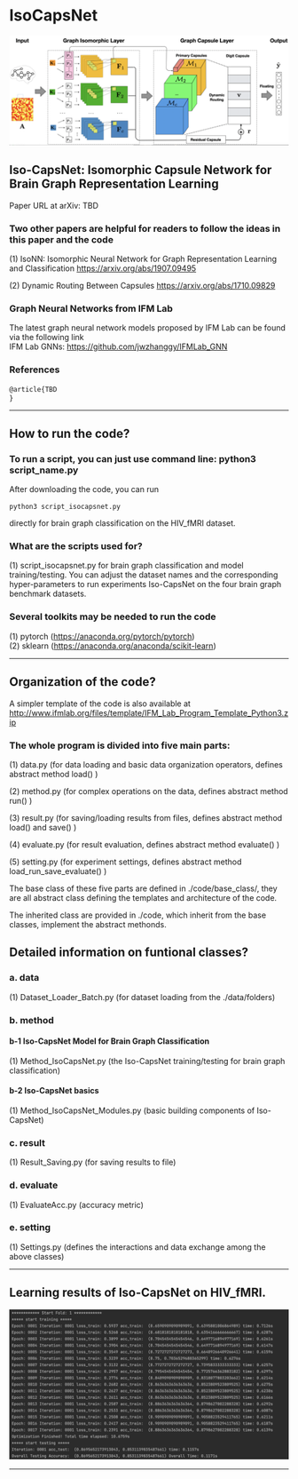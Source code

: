 # IsoCapsNet

![Iso-CapsNet Model Architecture](./result/screenshot/isocapnet_model.png)

## Iso-CapsNet: Isomorphic Capsule Network for Brain Graph Representation Learning 

Paper URL at arXiv: TBD

### Two other papers are helpful for readers to follow the ideas in this paper and the code

(1) IsoNN: Isomorphic Neural Network for Graph Representation Learning and Classification https://arxiv.org/abs/1907.09495

(2) Dynamic Routing Between Capsules https://arxiv.org/abs/1710.09829

### Graph Neural Networks from IFM Lab

The latest graph neural network models proposed by IFM Lab can be found via the following link<br>
IFM Lab GNNs: https://github.com/jwzhanggy/IFMLab_GNN

### References

```
@article{TBD
}
```

************************************************************************************************

## How to run the code?

### To run a script, you can just use command line: python3 script_name.py

After downloading the code, you can run
```
python3 script_isocapsnet.py
```
directly for brain graph classification on the HIV_fMRI dataset. 

### What are the scripts used for?

(1) script_isocapsnet.py for brain graph classification and model training/testing. You can adjust the dataset names and the corresponding hyper-parameters to run experiments Iso-CapsNet on the four brain graph benchmark datasets. 


### Several toolkits may be needed to run the code
(1) pytorch (https://anaconda.org/pytorch/pytorch) <br>
(2) sklearn (https://anaconda.org/anaconda/scikit-learn) <br>


************************************************************************************************

## Organization of the code?

A simpler template of the code is also available at http://www.ifmlab.org/files/template/IFM_Lab_Program_Template_Python3.zip

### The whole program is divided into five main parts:

(1) data.py (for data loading and basic data organization operators, defines abstract method load() )

(2) method.py (for complex operations on the data, defines abstract method run() )

(3) result.py (for saving/loading results from files, defines abstract method load() and save() )

(4) evaluate.py (for result evaluation, defines abstract method evaluate() )

(5) setting.py (for experiment settings, defines abstract method load_run_save_evaluate() )

The base class of these five parts are defined in ./code/base_class/, they are all abstract class defining the templates and architecture of the code.

The inherited class are provided in ./code, which inherit from the base classes, implement the abstract methonds.

## Detailed information on funtional classes?

### a. data

(1) Dataset_Loader_Batch.py (for dataset loading from the ./data/folders)


### b. method

#### b-1 Iso-CapsNet Model for Brain Graph Classification

(1) Method_IsoCapsNet.py (the Iso-CapsNet training/testing for brain graph classification)

#### b-2 Iso-CapsNet basics

(1) Method_IsoCapsNet_Modules.py (basic building components of Iso-CapsNet)

### c. result

(1) Result_Saving.py (for saving results to file)


### d. evaluate

(1) EvaluateAcc.py (accuracy metric)


### e. setting

(1) Settings.py (defines the interactions and data exchange among the above classes)

************************************************************************************************

## Learning results of Iso-CapsNet on HIV_fMRI.

![Learning Results of Iso-CapsNet on HIV_fMRI](./result/screenshot/fold_1.png)


************************************************************************************************
